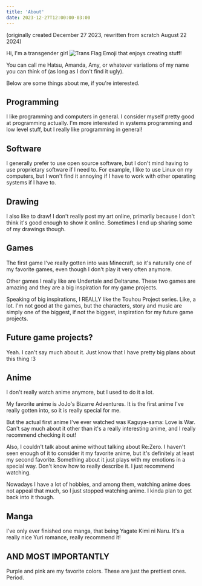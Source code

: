 ```yaml
---
title: 'About'
date: 2023-12-27T12:00:00-03:00
---
```


(originally created December 27 2023, rewritten from scratch August 22 2024)

Hi, I'm a transgender girl ![Trans Flag Emoji](/trans-flag-emoji.png) that enjoys creating stuff!

You can call me Hatsu, Amanda, Amy, or whatever variations of my name you can think of (as long as I don't find it ugly).

Below are some things about me, if you're interested.

## Programming

I like programming and computers in general. I consider myself pretty good at programming actually. I'm more interested in systems programming and low level stuff, but I really like programming in general!

## Software

I generally prefer to use open source software, but I don't mind having to use proprietary software if I need to. For example, I like to use Linux on my computers, but I won't find it annoying if I have to work with other operating systems if I have to.

## Drawing

I also like to draw! I don't really post my art online, primarily because I don't think it's good enough to show it online. Sometimes I end up sharing some of my drawings though.

## Games

The first game I've really gotten into was Minecraft, so it's naturally one of my favorite games, even though I don't play it very often anymore.

Other games I really like are Undertale and Deltarune. These two games are amazing and they are a big inspiration for my game projects.

Speaking of big inspirations, I REALLY like the Touhou Project series. Like, a lot. I'm not good at the games, but the characters, story and music are simply one of the biggest, if not the biggest, inspiration for my future game projects.

## Future game projects?

Yeah. I can't say much about it. Just know that I have pretty big plans about this thing :3

## Anime

I don't really watch anime anymore, but I used to do it a lot.

My favorite anime is JoJo's Bizarre Adventures. It is the first anime I've really gotten into, so it is really special for me.

But the actual first anime I've ever watched was Kaguya-sama: Love is War. Can't say much about it other than it's a really interesting anime, and I really recommend checking it out!

Also, I couldn't talk about anime without talking about Re:Zero. I haven't seen enough of it to consider it my favorite anime, but it's definitely at least my second favorite. Something about it just plays with my emotions in a special way. Don't know how to really describe it. I just recommend watching.

Nowadays I have a lot of hobbies, and among them, watching anime does not appeal that much, so I just stopped watching anime. I kinda plan to get back into it though.

## Manga

I've only ever finished one manga, that being Yagate Kimi ni Naru. It's a really nice Yuri romance, really recommend it!

## AND MOST IMPORTANTLY

Purple and pink are my favorite colors. These are just the prettiest ones. Period.

